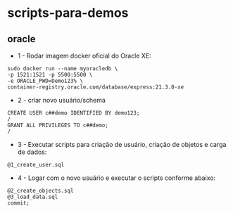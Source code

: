 # scripts-para-demos

## oracle

* 1 - Rodar imagem docker oficial do Oracle XE:

```
sudo docker run --name myoracledb \
-p 1521:1521 -p 5500:5500 \
-e ORACLE_PWD=Demo123% \
container-registry.oracle.com/database/express:21.3.0-xe
```
* 2 - criar novo usuário/schema
```
CREATE USER c##demo IDENTIFIED BY demo123;
/
GRANT ALL PRIVILEGES TO c##demo;
/

```

* 3 - Executar scripts para criação de usuário, criação de objetos e carga de dados:
```
@1_create_user.sql
```

* 4 - Logar com o novo usuário e executar o scripts conforme abaixo:
```
@2_create_objects.sql
@3_load_data.sql
commit;
```
